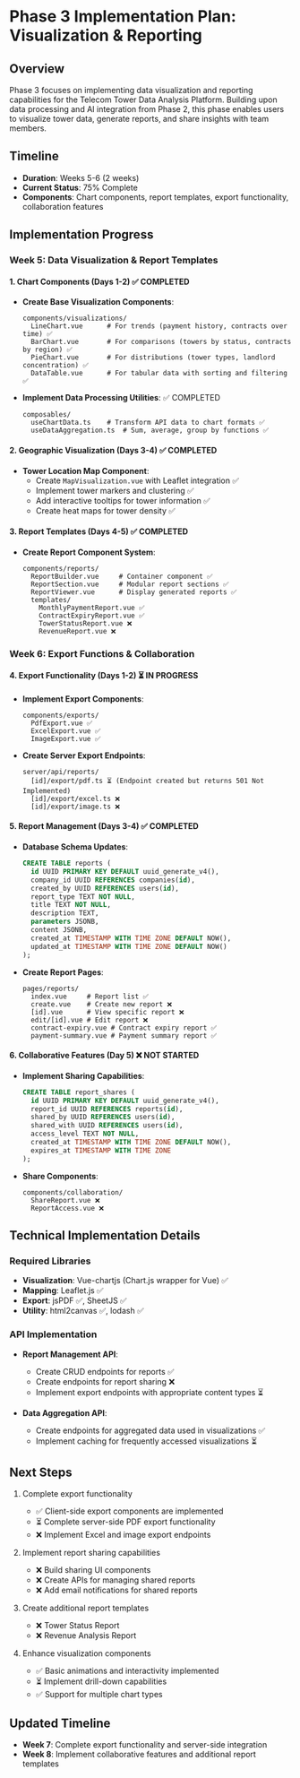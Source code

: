 # Phase 3 Implementation Plan: Visualization & Reporting

## Overview

Phase 3 focuses on implementing data visualization and reporting capabilities for the Telecom Tower Data Analysis Platform. Building upon data processing and AI integration from Phase 2, this phase enables users to visualize tower data, generate reports, and share insights with team members.

## Timeline

- **Duration**: Weeks 5-6 (2 weeks)
- **Current Status**: 75% Complete
- **Components**: Chart components, report templates, export functionality, collaboration features

## Implementation Progress

### Week 5: Data Visualization & Report Templates

#### 1. Chart Components (Days 1-2) ✅ COMPLETED

- **Create Base Visualization Components**:
  ```
  components/visualizations/
    LineChart.vue      # For trends (payment history, contracts over time) ✅
    BarChart.vue       # For comparisons (towers by status, contracts by region) ✅
    PieChart.vue       # For distributions (tower types, landlord concentration) ✅
    DataTable.vue      # For tabular data with sorting and filtering ✅
  ```

- **Implement Data Processing Utilities**: ✅ COMPLETED
  ```
  composables/
    useChartData.ts    # Transform API data to chart formats ✅
    useDataAggregation.ts  # Sum, average, group by functions ✅
  ```

#### 2. Geographic Visualization (Days 3-4) ✅ COMPLETED

- **Tower Location Map Component**:
  - Create `MapVisualization.vue` with Leaflet integration ✅
  - Implement tower markers and clustering ✅
  - Add interactive tooltips for tower information ✅
  - Create heat maps for tower density ✅

#### 3. Report Templates (Days 4-5) ✅ COMPLETED

- **Create Report Component System**:
  ```
  components/reports/
    ReportBuilder.vue     # Container component ✅
    ReportSection.vue     # Modular report sections ✅
    ReportViewer.vue      # Display generated reports ✅
    templates/
      MonthlyPaymentReport.vue ✅
      ContractExpiryReport.vue ✅
      TowerStatusReport.vue ❌
      RevenueReport.vue ❌
  ```

### Week 6: Export Functions & Collaboration

#### 4. Export Functionality (Days 1-2) ⏳ IN PROGRESS

- **Implement Export Components**:
  ```
  components/exports/
    PdfExport.vue ✅
    ExcelExport.vue ✅
    ImageExport.vue ✅
  ```
  
- **Create Server Export Endpoints**:
  ```
  server/api/reports/
    [id]/export/pdf.ts ⏳ (Endpoint created but returns 501 Not Implemented)
    [id]/export/excel.ts ❌
    [id]/export/image.ts ❌
  ```

#### 5. Report Management (Days 3-4) ✅ COMPLETED

- **Database Schema Updates**:
  ```sql
  CREATE TABLE reports (
    id UUID PRIMARY KEY DEFAULT uuid_generate_v4(),
    company_id UUID REFERENCES companies(id),
    created_by UUID REFERENCES users(id),
    report_type TEXT NOT NULL,
    title TEXT NOT NULL,
    description TEXT,
    parameters JSONB,
    content JSONB,
    created_at TIMESTAMP WITH TIME ZONE DEFAULT NOW(),
    updated_at TIMESTAMP WITH TIME ZONE DEFAULT NOW()
  );
  ```

- **Create Report Pages**:
  ```
  pages/reports/
    index.vue     # Report list ✅
    create.vue    # Create new report ❌
    [id].vue      # View specific report ❌
    edit/[id].vue # Edit report ❌
    contract-expiry.vue # Contract expiry report ✅
    payment-summary.vue # Payment summary report ✅
  ```

#### 6. Collaborative Features (Day 5) ❌ NOT STARTED

- **Implement Sharing Capabilities**:
  ```sql
  CREATE TABLE report_shares (
    id UUID PRIMARY KEY DEFAULT uuid_generate_v4(),
    report_id UUID REFERENCES reports(id),
    shared_by UUID REFERENCES users(id),
    shared_with UUID REFERENCES users(id),
    access_level TEXT NOT NULL,
    created_at TIMESTAMP WITH TIME ZONE DEFAULT NOW(),
    expires_at TIMESTAMP WITH TIME ZONE
  );
  ```

- **Share Components**:
  ```
  components/collaboration/
    ShareReport.vue ❌
    ReportAccess.vue ❌
  ```

## Technical Implementation Details

### Required Libraries

- **Visualization**: Vue-chartjs (Chart.js wrapper for Vue) ✅
- **Mapping**: Leaflet.js ✅
- **Export**: jsPDF ✅, SheetJS ✅
- **Utility**: html2canvas ✅, lodash ✅

### API Implementation

- **Report Management API**:
  - Create CRUD endpoints for reports ✅ 
  - Create endpoints for report sharing ❌
  - Implement export endpoints with appropriate content types ⏳

- **Data Aggregation API**:
  - Create endpoints for aggregated data used in visualizations ✅
  - Implement caching for frequently accessed visualizations ⏳

## Next Steps

1. Complete export functionality
   - ✅ Client-side export components are implemented
   - ⏳ Complete server-side PDF export functionality
   - ❌ Implement Excel and image export endpoints

2. Implement report sharing capabilities
   - ❌ Build sharing UI components
   - ❌ Create APIs for managing shared reports
   - ❌ Add email notifications for shared reports

3. Create additional report templates
   - ❌ Tower Status Report
   - ❌ Revenue Analysis Report

4. Enhance visualization components
   - ✅ Basic animations and interactivity implemented
   - ⏳ Implement drill-down capabilities
   - ✅ Support for multiple chart types

## Updated Timeline

- **Week 7**: Complete export functionality and server-side integration
- **Week 8**: Implement collaborative features and additional report templates